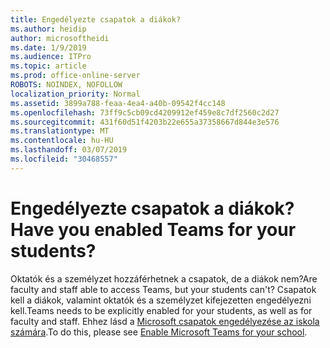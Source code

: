 ```yaml
---
title: Engedélyezte csapatok a diákok?
ms.author: heidip
author: microsoftheidi
ms.date: 1/9/2019
ms.audience: ITPro
ms.topic: article
ms.prod: office-online-server
ROBOTS: NOINDEX, NOFOLLOW
localization_priority: Normal
ms.assetid: 3899a788-feaa-4ea4-a40b-09542f4cc148
ms.openlocfilehash: 73ff9c5cb09cd4209912ef459e8c7df2560c2d27
ms.sourcegitcommit: 431f60d51f4203b22e655a37358667d844e3e576
ms.translationtype: MT
ms.contentlocale: hu-HU
ms.lasthandoff: 03/07/2019
ms.locfileid: "30468557"
---
```

# <a name="have-you-enabled-teams-for-your-students"></a><span data-ttu-id="bd8f9-102">Engedélyezte csapatok a diákok?</span><span class="sxs-lookup"><span data-stu-id="bd8f9-102">Have you enabled Teams for your students?</span></span>


<span data-ttu-id="bd8f9-103">Oktatók és a személyzet hozzáférhetnek a csapatok, de a diákok nem?</span><span class="sxs-lookup"><span data-stu-id="bd8f9-103">Are faculty and staff able to access Teams, but your students can't?</span></span> <span data-ttu-id="bd8f9-104">Csapatok kell a diákok, valamint oktatók és a személyzet kifejezetten engedélyezni kell.</span><span class="sxs-lookup"><span data-stu-id="bd8f9-104">Teams needs to be explicitly enabled for your students, as well as for faculty and staff.</span></span> <span data-ttu-id="bd8f9-105">Ehhez lásd a [Microsoft csapatok engedélyezése az iskola számára](https://docs.microsoft.com/education/get-started/enable-microsoft-teams).</span><span class="sxs-lookup"><span data-stu-id="bd8f9-105">To do this, please see [Enable Microsoft Teams for your school](https://docs.microsoft.com/education/get-started/enable-microsoft-teams).</span></span>
  

